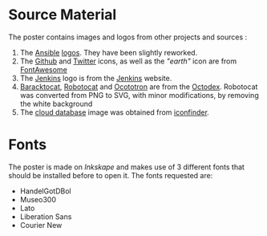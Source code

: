# Source Material

The poster contains images and logos from other projects and sources :

  1. The [Ansible](http://www.ansible.com) [logos](http://www.ansible.com/logos). They have been slightly reworked.
  2. The [Github](https://github.com) and [Twitter](https://twitter.com) icons, as well as the _"earth"_ icon are from [FontAwesome](https://fontawesome.io)
  3. The [Jenkins](https://jenkins-ci.org) logo is from the [Jenkins](https://wiki.jenkins-ci.org/display/JENKINS/Logo) website.
  4. [Baracktocat](https://octodex.github.com/baracktocat/), [Robotocat](https://octodex.github.com/Robotocat/) and [Ocototron](https://octodex.github.com/octotron/) are from the [Octodex](https://octodex.github.com). Robotocat was converted from PNG to SVG, with minor modifications, by removing the white background
  5. The [cloud database](https://www.iconfinder.com/icons/379336/cloud_database_icon) image was obtained from [iconfinder](https://www.iconfinder.com/).

# Fonts

The poster is made on *Inkskape* and makes use of 3 different fonts
that should be installed before to open it. The fonts requested are:

* HandelGotDBol
* Museo300
* Lato
* Liberation Sans
* Courier New

